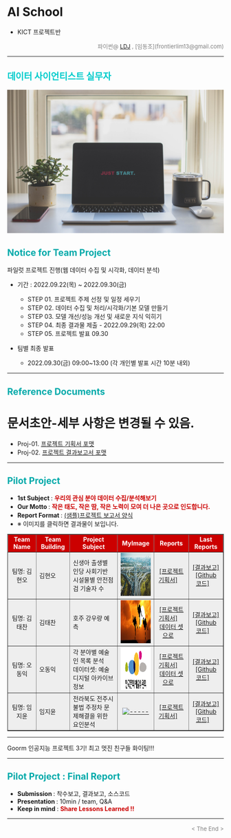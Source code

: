 
# AI School
* KICT 프로젝트반

<div align='right'>
    <font size=2 color='gray'>파이썬@ <font color='blue'>
       <a href='https://www.facebook.com/dongjo.lim.7'>LDJ</a>
    </font>, [임동조](frontierlim13@gmail.com)</font>
</div>
<hr>
<h2><font color="#00CCCC"><b>데이터 사이언티스트 실무자</b></font></h2>

<img src="./images/just_start.jpg">

## <font color='#00AAAA'>Notice for Team Project</font>

파일럿 프로젝트 진행(웹 데이터 수집 및 시각화, 데이터 분석)
* 기간 : 2022.09.22(목) ~ 2022.09.30(금) <br>
  * STEP 01. 프로젝트 주제 선정 및 일정 세우기<br>
  * STEP 02. 데이터 수집 및 처리/시각화/기본 모델 만들기<br>
  * STEP 03. 모델 개선/성능 개선 및 새로운 지식 익히기<br>
  * STEP 04. 최종 결과물 제출 - 2022.09.29(목) 22:00 <br>
  * STEP 05. 프로젝트 발표 09.30 <br>
  
* 팀별 최종 발표   <br>
  * 2022.09.30(금) 09:00~13:00 (각 개인별 발표 시간 10분 내외)
<hr>

## <font color='#00AAAA'>Reference Documents</font>

# 문서초안-세부 사항은 변경될 수 있음.
- Proj-01. [프로젝트 기획서 포맷      ][proj-01]
- Proj-02. [프로젝트 결과보고서 포맷   ][proj-02]


[proj-01]:  ./docu/Goorm10_프로젝트보고서_포맷_OOO팀.docx "Go proj-01"
[proj-02]:  ./docu/팀별프로젝트수행_결과작성양식_kdigital.pptx "Go proj-02"

<hr>


##  <font color='#00AAAA'>Pilot Project</font>

- <b>1st Subject </b>: <font color='#CC0000'><b> 우리의 관심 분야 데이터 수집/분석해보기 </b></font>
- <b>Our Motto   </b>: <font color='#CC0000'><b> 작은 태도, 작은 땀, 작은 노력이 모여 더 나은 곳으로 인도합니다. </b></font>
- <b>Report Format </b>: <a href="./docu/Goorm10_프로젝트보고서_포맷_OOO팀.docx">(샘플)프로젝트 보고서 양식</a>
- ※ 이미지를 클릭하면 결과물이 보입니다.


<div align="left">
<table border=1 bgcolor="#EEEEEE">
	<tr bgcolor="#CC0000">
		<td width="100">
		<div align="center"><font color="#FFFFFF"><b>Team Name</b></font></div>
		</td>
		<td width="100">
		<div align="center"><font color="#FFFFFF"><b>Team Building</b></font></div>
		</td>
		<td width="300">
		<div align="center"><font color="#FFFFFF"><b>Project Subject</b></font></div>
		</td>
		<td width="100">
		<div align="center"><font color="#FFFFFF"><b>MyImage</b></font></div>
		</td>
		<td width="120">
		<div align="center"><font color="#FFFFFF"><b>Reports</b></font></div>
		</td>
		<td width="120">
		<div align="center"><font color="#FFFFFF"><b>Last Reports</b></font></div>
		</td>
	</tr>
	<tr>
		<td>
			<div align="center"> 팀명: 김현오 <br/> 
				<b></b>
			</div>
		</td>
		<td>
            		<div align="left">김현오</div>
        	</td>
		<td>
			<div align="left"> 신생아 출생별 인당 사회기반 시설물별 안전점검 기술자 수 </div></td>
		<td>
            		<div align="center"> <a href="">
			<img src='images/KimHO.jpg' width=200 height=100  alt="image not found"></a>    
            		</div>
        	</td>
		<td>
            		<div align="center"> 
				<a href="./reports/Goorm2209_PilotProject_KimHO_v02.pdf">[프로젝트기획서]</a> &nbsp;&nbsp;&nbsp;<br>	
			</div>
        	</td>
		<td>
            		<div align="center"> 
				<a href="결과링크">[결과보고]</a><br>
				<a href=".">[Github 코드]</a> &nbsp;&nbsp;&nbsp; 
            		</div>
        	</td>
	</tr>
	<tr>
		<td>
			<div align="center"> 팀명: 김태찬 <br/> 
				<b></b>
			</div>
		</td>
		<td>
            		<div align="left">김태찬</div>
        	</td>
		<td>
			<div align="left"> 호주 강우량 예측  </div></td>
		<td>
            	<div align="center"> <a href="">
				<img src='images/KimTC.jpg' width=200 height=100  alt="image not found"></a>    
            	</div>
        </td>
		<td>
            	<div align="center"> 
					<a href="./reports/Goorm2209_PilotProject_KimTC.pdf">[프로젝트기획서]</a> &nbsp;&nbsp;&nbsp;<br>	
					<a href="https://www.kaggle.com/datasets/jsphyg/weather-dataset-rattle-package">데이터 셋으로</a> &nbsp;&nbsp;&nbsp;
				</div>
        </td>
		<td>
            	<div align="center"> 
					<a href="결과링크">[결과보고]</a><br>
					<a href=".">[Github 코드]</a> &nbsp;&nbsp;&nbsp; 
            	</div>
        </td>
	</tr>
	<tr>
		<td>
			<div align="center"> 팀명: 오동익 <br/> 
				<b></b>
			</div>
		</td>
		<td>
            <div align="left">오동익</div>
        </td>
		<td>
			<div align="left"> 각 분야별 예술인 목록 분석 <br> 데이터셋: 예술디지털 아카이브 정보 </div></td>
		<td>
			<div align="center"> <a href="">
				<img src='images/OhDG.png' width=200 height=100  alt="image not found"></a>    
            </div>
        </td>
		<td>
        	<div align="center"> 
				<a href="./reports/Goorm2209_PilotProject_OhDO.pdf">[프로젝트기획서]</a> &nbsp;&nbsp;&nbsp;<br>	
				<a href="https://www.bigdata-culture.kr/bigdata/user/data_market/detail.do?id=3076e909-db81-4e46-b2e5-f233e5613e97">데이터 셋으로</a> &nbsp;&nbsp;&nbsp;
			</div>
        </td>
		<td>
			<div align="center"> 
				<a href="결과링크">[결과보고]</a><br>
				<a href=".">[Github 코드]</a> &nbsp;&nbsp;&nbsp; 
			</div>
        </td>
	</tr>
	<tr>
		<td>
			<div align="center"> 팀명: 임지윤 <br/> 
				<b></b>
			</div>
		</td>
		<td>
            <div align="left">임지윤</div>
        </td>
		<td>
			<div align="left"> 전라북도 전주시 불법 주정차 문제해결을 위한 요인분석 </div>
		</td>
		<td>
        	<div align="center"> <a href="">
			<img src='images/LimJY.jpg' width=200 height=100  alt="-----"></a>    
			</div>
        </td>
		<td>
            <div align="center"> 
				<a href="./reports/Goorm2209_PilotProject_LimJY.pdf">[프로젝트기획서]</a> &nbsp;&nbsp;&nbsp;
			</div>
        	</td>
		<td>
            <div align="center"> 
				<a href="결과링크">[결과보고]</a><br>
				<a href=".">[Github 코드]</a> &nbsp;&nbsp;&nbsp; 
            </div>
        </td>
	</tr>
</table>
</div>
<hr>

Goorm 인공지능 프로젝트 3기! 최고 멋진 친구들 화이팅!!!
<hr>

##  <font color='#00AAAA'>Pilot Project : Final Report</font>
- <b>Submission   </b>: 착수보고, 결과보고, 소스코드
- <b>Presentation </b>: 10min / team, Q&A
- <b>Keep in mind </b>: <font color='#CC0000'><b> Share Lessons Learned !! </b></font>

<hr>

<div align='right'><font size=2 color='gray'> &lt; The End &gt; </font></div>
